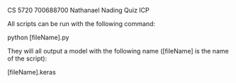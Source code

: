 CS 5720 700688700 Nathanael Nading Quiz ICP

All scripts can be run with the following command:

python [fileName].py

They will all output a model with the following name ([fileName] is the name of the script):

[fileName].keras
